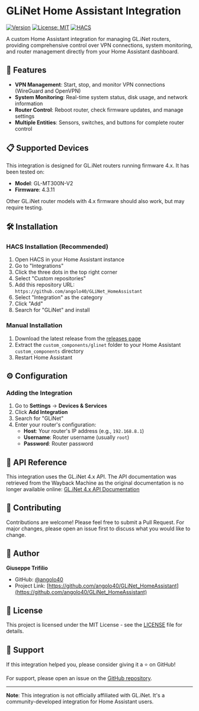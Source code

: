 # GLiNet Home Assistant Integration

[![Version](https://img.shields.io/badge/version-1.2.0-blue.svg?cacheSeconds=2592000)](https://github.com/angolo40/GLiNet_HomeAssistant)
[![License: MIT](https://img.shields.io/badge/License-MIT-yellow.svg)](https://opensource.org/licenses/MIT)
[![HACS](https://img.shields.io/badge/HACS-Custom-orange.svg)](https://github.com/hacs/integration)

A custom Home Assistant integration for managing GL.iNet routers, providing comprehensive control over VPN connections, system monitoring, and router management directly from your Home Assistant dashboard.

## 🚀 Features

- **VPN Management**: Start, stop, and monitor VPN connections (WireGuard and OpenVPN)
- **System Monitoring**: Real-time system status, disk usage, and network information
- **Router Control**: Reboot router, check firmware updates, and manage settings
- **Multiple Entities**: Sensors, switches, and buttons for complete router control

## 📋 Supported Devices

This integration is designed for GL.iNet routers running firmware 4.x. It has been tested on:

- **Model**: GL-MT300N-V2
- **Firmware**: 4.3.11

Other GL.iNet router models with 4.x firmware should also work, but may require testing.

## 🛠️ Installation

### HACS Installation (Recommended)

1. Open HACS in your Home Assistant instance
2. Go to "Integrations"
3. Click the three dots in the top right corner
4. Select "Custom repositories"
5. Add this repository URL: `https://github.com/angolo40/GLiNet_HomeAssistant`
6. Select "Integration" as the category
7. Click "Add"
8. Search for "GLiNet" and install

### Manual Installation

1. Download the latest release from the [releases page](https://github.com/angolo40/GLiNet_HomeAssistant/releases)
2. Extract the `custom_components/glinet` folder to your Home Assistant `custom_components` directory
3. Restart Home Assistant

## ⚙️ Configuration

### Adding the Integration

1. Go to **Settings** → **Devices & Services**
2. Click **Add Integration**
3. Search for "GLiNet"
4. Enter your router's configuration:
   - **Host**: Your router's IP address (e.g., `192.168.8.1`)
   - **Username**: Router username (usually `root`)
   - **Password**: Router password

## 🔧 API Reference

This integration uses the GL.iNet 4.x API. The API documentation was retrieved from the Wayback Machine as the original documentation is no longer available online:
[GL.iNet 4.x API Documentation](https://web.archive.org/web/20240106020516/https://dev.gl-inet.com/router-4.x-api/)


## 🤝 Contributing

Contributions are welcome! Please feel free to submit a Pull Request. For major changes, please open an issue first to discuss what you would like to change.


## 👤 Author

**Giuseppe Trifilio**

- GitHub: [@angolo40](https://github.com/angolo40)
- Project Link: [https://github.com/angolo40/GLiNet_HomeAssistant](https://github.com/angolo40/GLiNet_HomeAssistant)

## 📄 License

This project is licensed under the MIT License - see the [LICENSE](LICENSE) file for details.

## 🌟 Support

If this integration helped you, please consider giving it a ⭐️ on GitHub!

For support, please open an issue on the [GitHub repository](https://github.com/angolo40/GLiNet_HomeAssistant/issues).

---

**Note**: This integration is not officially affiliated with GL.iNet. It's a community-developed integration for Home Assistant users.
